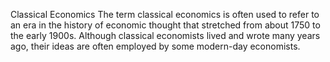 Classical Economics
	The term classical economics is often used to refer to an era in the history of economic thought that stretched from about 1750 to the early 1900s. Although classical economists lived and wrote many years ago, their ideas are often employed by some modern-day economists.
